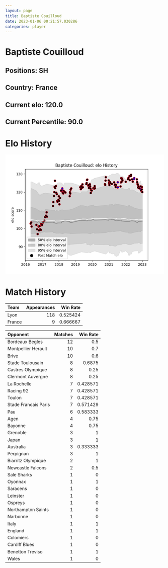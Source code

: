 ```yaml
---  
layout: page  
title: Baptiste Couilloud  
date: 2023-01-06 00:21:57.030286  
categories: player  
---
```

# Baptiste Couilloud

## Positions: SH

## Country: France

## Current elo: 120.0

## Current Percentile: 90.0

# Elo History


![elo history](history_BaptisteCouilloud.png)
# Match History


| Team   |   Appearances |   Win Rate |
|:-------|--------------:|-----------:|
| Lyon   |           118 |   0.525424 |
| France |             9 |   0.666667 |

| Opponent             |   Matches |   Win Rate |
|:---------------------|----------:|-----------:|
| Bordeaux Begles      |        12 |   0.5      |
| Montpellier Herault  |        10 |   0.7      |
| Brive                |        10 |   0.6      |
| Stade Toulousain     |         8 |   0.6875   |
| Castres Olympique    |         8 |   0.25     |
| Clermont Auvergne    |         8 |   0.25     |
| La Rochelle          |         7 |   0.428571 |
| Racing 92            |         7 |   0.428571 |
| Toulon               |         7 |   0.428571 |
| Stade Francais Paris |         7 |   0.571429 |
| Pau                  |         6 |   0.583333 |
| Agen                 |         4 |   0.75     |
| Bayonne              |         4 |   0.75     |
| Grenoble             |         3 |   1        |
| Japan                |         3 |   1        |
| Australia            |         3 |   0.333333 |
| Perpignan            |         3 |   1        |
| Biarritz Olympique   |         2 |   1        |
| Newcastle Falcons    |         2 |   0.5      |
| Sale Sharks          |         1 |   0        |
| Oyonnax              |         1 |   1        |
| Saracens             |         1 |   0        |
| Leinster             |         1 |   0        |
| Ospreys              |         1 |   0        |
| Northampton Saints   |         1 |   0        |
| Narbonne             |         1 |   0        |
| Italy                |         1 |   1        |
| England              |         1 |   1        |
| Colomiers            |         1 |   0        |
| Cardiff Blues        |         1 |   0        |
| Benetton Treviso     |         1 |   1        |
| Wales                |         1 |   0        |